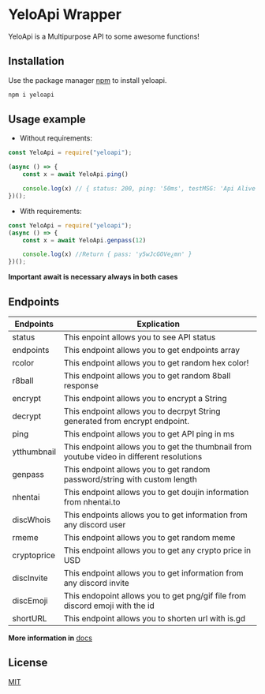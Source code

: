 # YeloApi Wrapper 

YeloApi is a Multipurpose API to some awesome functions! 

## Installation

Use the package manager [npm](https://nodejs.org/) to install yeloapi.

```bash
npm i yeloapi
```
## Usage example
- Without requirements:
```js
const YeloApi = require("yeloapi");

(async () => {
    const x = await YeloApi.ping()

    console.log(x) // { status: 200, ping: '50ms', testMSG: 'Api Alive at August 31st 2021, 9:29:57 am' }
})();


```
- With requirements: 
```js
const YeloApi = require("yeloapi");
(async () => {
    const x = await YeloApi.genpass(12)

    console.log(x) //Return { pass: 'y5wJcGOVe¿mn' }
})();
```

**Important** __await is necessary always in both cases__
## Endpoints

| Endpoints | Explication |
| ------ | ------ |
| status | This enpoint allows you to see API status |
| endpoints | This endpoint allows you to get endpoints array |
| rcolor | This endpoint allows you to get random hex color! |
| r8ball | This endpoint allows you to get random 8ball response |
| encrypt | This endpoint allows you to encrypt a String |
| decrypt | This endpoint allows you to decrpyt String generated from encrypt endpoint. |
| ping | This endpoint allows you to get API ping in ms | 
| ytthumbnail | This endpoint allows you to get the thumbnail from youtube video in different resolutions |
| genpass | This endpoint allows you to get random password/string with custom length |
| nhentai | This endpoint allows you to get doujin information from nhentai.to |
| discWhois | This endpoints allows you to get information from any discord user |
| rmeme | This endpoint allows you to get random meme |
| cryptoprice | This endpoint allows you to get any crypto price in USD |
| discInvite | This endpoint allows you to get information from any discord invite |
| discEmoji | This endopoint allows you to get png/gif file from discord emoji with the id | 
| shortURL | This endpoint allows you to shorten url with is.gd

**More information in** [docs](https://docs.yeloapi.ga)

## License
[MIT](https://choosealicense.com/licenses/mit/)

